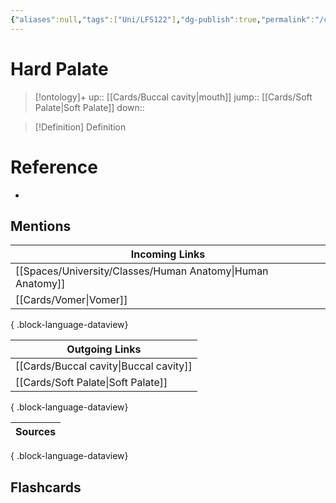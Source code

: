 ```yaml
---
{"aliases":null,"tags":["Uni/LFS122"],"dg-publish":true,"permalink":"/cards/hard-palate/","dgPassFrontmatter":true}
---
```


# Hard Palate

> [!ontology]+
> up:: [[Cards/Buccal cavity\|mouth]]
> jump:: [[Cards/Soft Palate\|Soft Palate]]
> down:: 

> [!Definition] Definition
> 

# Reference
- 

## Mentions
| Incoming Links                                                |
| ------------------------------------------------------------- |
| [[Spaces/University/Classes/Human Anatomy\|Human Anatomy]] |
| [[Cards/Vomer\|Vomer]]                                     |

{ .block-language-dataview}

| Outgoing Links                            |
| ----------------------------------------- |
| [[Cards/Buccal cavity\|Buccal cavity]] |
| [[Cards/Soft Palate\|Soft Palate]]     |

{ .block-language-dataview}

| Sources |
| ------- |

{ .block-language-dataview}

## Flashcards
